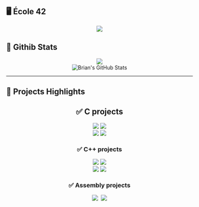 ## 🖥 École 42
<div align="center">
<a href="https://profile.intra.42.fr/users/bvalette"><img src="https://1337-readme.vercel.app/api/profile?cursus=42cursus&dark=true&leet_logo=hide&login=bvalette"></a>
</div>

## 🧮 Githib Stats

<div align="center">
<img src="https://github-readme-stats.vercel.app/api/top-langs/?username=42f&theme=onedark" />
</div>
<div align="center">
<img src="https://github-readme-stats.vercel.app/api?username=42f&&show_icons=true&line_height=27&v=5&theme=onedark&hide=contribs,issues&count_private=true" alt="Brian's GitHub Stats" />
</div>

---

## 📕 Projects Highlights

<div align="center">
<h2>✅  C projects</h3>
</div>
<div align="center">
<img src="https://github-readme-stats.vercel.app/api/pin?username=42f&repo=MINISHELL_42&theme=buefy">&nbsp;<img src="https://github-readme-stats.vercel.app/api/pin?username=42f&repo=MINISHELL_42&theme=buefy">
</div>
<div align="center">
<img src="https://github-readme-stats.vercel.app/api/pin?username=42f&repo=CUBE_3D&theme=buefy">&nbsp;<img src="https://github-readme-stats.vercel.app/api/pin?username=42f&repo=MINISHELL_42&theme=buefy">
</div>
<div align="center">
<h3>✅  C++ projects</h3>
</div>
<div align="center">
<img src="https://github-readme-stats.vercel.app/api/pin?username=42f&repo=MINISHELL_42&theme=buefy">&nbsp;<img src="https://github-readme-stats.vercel.app/api/pin?username=42f&repo=MINISHELL_42&theme=buefy">
</div>
<div align="center">
<img src="https://github-readme-stats.vercel.app/api/pin?username=42f&repo=MINISHELL_42&theme=buefy">&nbsp;<img src="https://github-readme-stats.vercel.app/api/pin?username=42f&repo=MINISHELL_42&theme=buefy">
</div>
<div align="center">
<h3>✅  Assembly projects</h3>
</div>
<div align="center">
<img src="https://github-readme-stats.vercel.app/api/pin?username=42f&repo=MINISHELL_42&theme=buefy">
&nbsp;<img src="https://github-readme-stats.vercel.app/api/pin?username=42f&repo=MINISHELL_42&theme=buefy">
</div>
